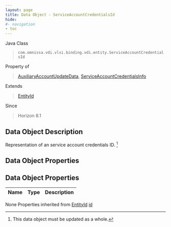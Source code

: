 ```yaml
---
layout: page
title: Data Object - ServiceAccountCredentialsId
hide:
#- navigation
- toc
---
```








Java Class
> `com.omnissa.vdi.vlsi.binding.vdi.entity.ServiceAccountCredentialsId`

Property of
> [AuxiliaryAccountUpdateData](vdi.utils.ADDomain.AuxiliaryAccountUpdateData.md#field_detail), [ServiceAccountCredentialsInfo](vdi.utils.ADDomain.ServiceAccountCredentialsInfo.md#field_detail)

Extends
> [EntityId](vdi.EntityId.md)

Since
> Horizon 8.1


## Data Object Description

Representation of an service account credentials ID.
 [^167]



## Data Object Properties

## Data Object Properties

 Name | Type | Description
:---|:---:|:---
None
Properties inherited from [EntityId](vdi.EntityId.md)
[id](vdi.EntityId.md#id)


 


[^167]: This data object must be updated as a whole.